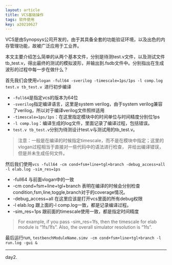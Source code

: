 ```yaml
---
layout: article
title: VCS基础操作
tags: 软件使用
key: a20210627
---
```


VCS是由Synopsys公司开发的，由于其具备全套的功能验证环境，以及出色的内存管理功能，故被广泛应用于工业界。

<!--more-->

本文主要介绍怎么简单的从两个基本文件，分别是待测test.v文件，以及测试文件tb_test.v，得出最终的测试的模拟波形，并输出到.fsdb文件中。分别指出在生成波形的过程中每一步在做什么？

首先我们会使用`vlogan -full64 -sverilog -timescale=1ps/1ps -l comp.log test.v tb_test.v `进行初步编译
* `-full64`是指定vcs的版本为64位
* `-sverilog`指定编译语言，这里是system verilog，由于system verilog兼容了verilog，所以对于编译verilog文件照样适用
* `-timescale=1ps/1ps`：在这里指定模块中的时间单位与时间精度分别位1ps
* `-l comp.log`：编译生成的log文件，里面记录了编译过程，包括错误。
* `test.v tb_test.v`分别为待测设计test.v与测试用的tb_test.v。

> 注意：一般是在编译的时候指定timescale，而不是在模块中指定；这里的vlogan过程相当于直接对一些代码中的语法进行检查， 并给出编译错误，但是并未生成任何文件。

然后我们使用`vcs -full64 -cm cond+fsm+line+tgl+branch -debug_access+all -l elab.log -sim_res=1ps`
* -full64 与前面vlogan中的一致
* -cm cond+fsm+line+tgl+branch 表明在编译的时候会分别检查condition,fsm,line,toggle,branch对于的coverage情况。
* -debug_access+all 在这里应该是打开vcs里面的所有debug权限
* -l elab.log 跟上面的-l comp.log一致，都是记录编译过程。
* -sim_res=1ps 跟前面的timescale使用一致，都是指定时间精度
> For example, if you pass -sim_res=1fs, then the timescale for elab module is “1fs/1fs”. Also, the overall simulator resolution is “1fs”.

最后运行run, `testbenchModuleName.simv -cm cond+fsm+line+tgl+branch -l run.log -gui &` 

---

day2.
